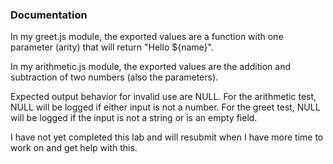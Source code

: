 ### Documentation
In my greet.js module, the exported values are a function with one parameter (arity) that will return "Hello ${name}".

In my arithmetic.js module, the exported values are the addition and subtraction of two numbers (also the parameters). 

Expected output behavior for invalid use are NULL. For the arithmetic test, NULL will be logged if either input is not a number. For the greet test, NULL will be logged if the input is not a string or is an empty field.

I have not yet completed this lab and will resubmit when I have more time to work on and get help with this.